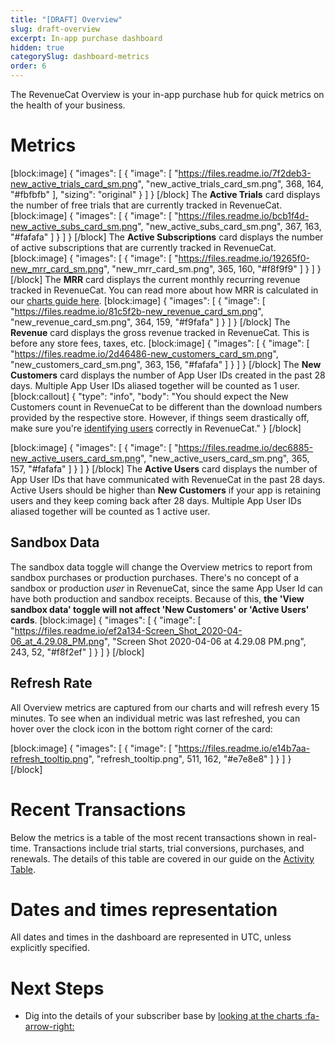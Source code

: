 ```yaml
---
title: "[DRAFT] Overview"
slug: draft-overview
excerpt: In-app purchase dashboard
hidden: true
categorySlug: dashboard-metrics
order: 6
---
```

The RevenueCat Overview is your in-app purchase hub for quick metrics on the health of your business. 

# Metrics
[block:image]
{
  "images": [
    {
      "image": [
        "https://files.readme.io/7f2deb3-new_active_trials_card_sm.png",
        "new_active_trials_card_sm.png",
        368,
        164,
        "#fbfbfb"
      ],
      "sizing": "original"
    }
  ]
}
[/block]
The **Active Trials** card displays the number of free trials that are currently tracked in RevenueCat.
[block:image]
{
  "images": [
    {
      "image": [
        "https://files.readme.io/bcb1f4d-new_active_subs_card_sm.png",
        "new_active_subs_card_sm.png",
        367,
        163,
        "#fafafa"
      ]
    }
  ]
}
[/block]
The **Active Subscriptions** card displays the number of active subscriptions that are currently tracked in RevenueCat.
[block:image]
{
  "images": [
    {
      "image": [
        "https://files.readme.io/19265f0-new_mrr_card_sm.png",
        "new_mrr_card_sm.png",
        365,
        160,
        "#f8f9f9"
      ]
    }
  ]
}
[/block]
The **MRR** card displays the current monthly recurring revenue tracked in RevenueCat. You can read more about how MRR is calculated in our [charts guide here](doc:charts#monthly-recurring-revenue-mrr).
[block:image]
{
  "images": [
    {
      "image": [
        "https://files.readme.io/81c5f2b-new_revenue_card_sm.png",
        "new_revenue_card_sm.png",
        364,
        159,
        "#f9fafa"
      ]
    }
  ]
}
[/block]
The **Revenue** card displays the gross revenue tracked in RevenueCat. This is before any store fees, taxes, etc.
[block:image]
{
  "images": [
    {
      "image": [
        "https://files.readme.io/2d46486-new_customers_card_sm.png",
        "new_customers_card_sm.png",
        363,
        156,
        "#fafafa"
      ]
    }
  ]
}
[/block]
The **New Customers** card displays the number of App User IDs created in the past 28 days. Multiple App User IDs aliased together will be counted as 1 user.
[block:callout]
{
  "type": "info",
  "body": "You should expect the New Customers count in RevenueCat to be different than the download numbers provided by the respective store. However, if things seem drastically off, make sure you're [identifying users](doc:user-ids) correctly in RevenueCat."
}
[/block]

[block:image]
{
  "images": [
    {
      "image": [
        "https://files.readme.io/dec6885-new_active_users_card_sm.png",
        "new_active_users_card_sm.png",
        365,
        157,
        "#fafafa"
      ]
    }
  ]
}
[/block]
The **Active Users** card displays the number of App User IDs that have communicated with RevenueCat in the past 28 days. Active Users should be higher than **New Customers** if your app is retaining users and they keep coming back after 28 days. Multiple App User IDs aliased together will be counted as 1 active user.

## Sandbox Data
The sandbox data toggle will change the Overview metrics to report from sandbox purchases or production purchases. There's no concept of a sandbox or production *user* in RevenueCat, since the same App User Id can have both production and sandbox receipts. Because of this, **the 'View sandbox data' toggle will not affect 'New Customers' or 'Active Users' cards**. 
[block:image]
{
  "images": [
    {
      "image": [
        "https://files.readme.io/ef2a134-Screen_Shot_2020-04-06_at_4.29.08_PM.png",
        "Screen Shot 2020-04-06 at 4.29.08 PM.png",
        243,
        52,
        "#f8f2ef"
      ]
    }
  ]
}
[/block]

## Refresh Rate
All Overview metrics are captured from our charts and will refresh every 15 minutes. To see when an individual metric was last refreshed, you can hover over the clock icon in the bottom right corner of the card:


[block:image]
{
  "images": [
    {
      "image": [
        "https://files.readme.io/e14b7aa-refresh_tooltip.png",
        "refresh_tooltip.png",
        511,
        162,
        "#e7e8e8"
      ]
    }
  ]
}
[/block]
# Recent Transactions
Below the metrics is a table of the most recent transactions shown in real-time. Transactions include trial starts, trial conversions, purchases, and renewals. The details of this table are covered in our guide on the [Activity Table](doc:activity).

# Dates and times representation
All dates and times in the dashboard are represented in UTC, unless explicitly specified.

# Next Steps
* Dig into the details of your subscriber base by [looking at the charts :fa-arrow-right:](doc:charts)